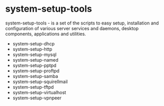 # system-setup-tools

system-setup-tools - is a set of the scripts to easy setup, installation and configuration of various server services and daemons, desktop components, applications and utilities.

- system-setup-dhcp
- system-setup-http
- system-setup-mysql
- system-setup-named
- system-setup-pptpd
- system-setup-proftpd
- system-setup-samba
- system-setup-squirellmail
- system-setup-tftpd
- system-setup-virtualhost
- system-setup-vpnpeer
